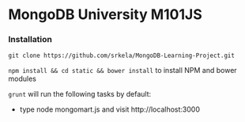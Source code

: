 # MongoDB University M101JS

### Installation

`git clone https://github.com/srkela/MongoDB-Learning-Project.git`

`npm install && cd static && bower install` to install NPM and bower modules 

`grunt` will run the following tasks by default:

* type node mongomart.js and visit http://localhost:3000
